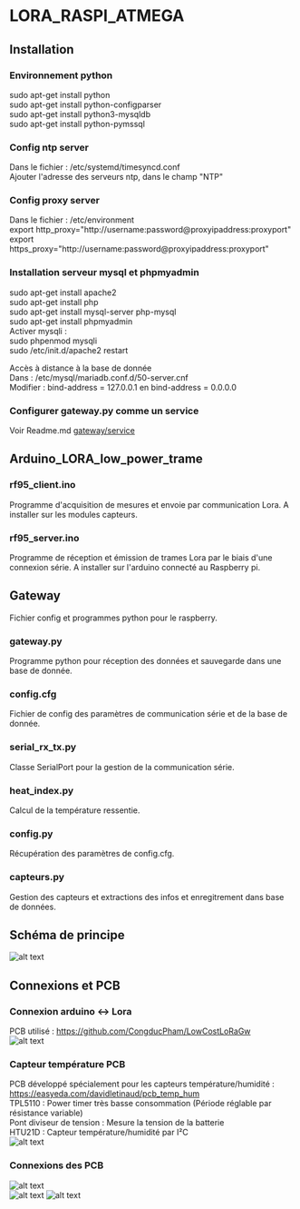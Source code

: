 # LORA_RASPI_ATMEGA
## Installation
### Environnement python
sudo apt-get install python  
sudo apt-get install python-configparser  
sudo apt-get install python3-mysqldb  
sudo apt-get install python-pymssql

### Config ntp server
Dans le fichier : /etc/systemd/timesyncd.conf  
Ajouter l'adresse des serveurs ntp, dans le champ "NTP"

### Config proxy server
Dans le fichier : /etc/environment  
export http_proxy="http://username:password@proxyipaddress:proxyport"  
export https_proxy="http://username:password@proxyipaddress:proxyport"  

### Installation serveur mysql et phpmyadmin 
sudo apt-get install apache2  
sudo apt-get install php    
sudo apt-get install mysql-server php-mysql  
sudo apt-get install phpmyadmin  
Activer mysqli :  
sudo phpenmod mysqli  
sudo /etc/init.d/apache2 restart  

Accès à distance à la base de donnée  
Dans : /etc/mysql/mariadb.conf.d/50-server.cnf  
Modifier : bind-address = 127.0.0.1 en bind-address = 0.0.0.0  

### Configurer gateway.py comme un service
Voir Readme.md [gateway/service](https://github.com/David-LETINAUD/LORA_RASPI_ATMEGA/blob/master/gateway/service/)  

## Arduino_LORA_low_power_trame
### rf95_client.ino
Programme d'acquisition de mesures et envoie par communication Lora. A installer sur les modules capteurs.

### rf95_server.ino
Programme de réception et émission de trames Lora par le biais d'une connexion série. A installer sur l'arduino connecté au Raspberry pi.

## Gateway
Fichier config et programmes python pour le raspberry.
### gateway.py
Programme python pour réception des données et sauvegarde dans une base de donnée.
### config.cfg
Fichier de config des paramètres de communication série et de la base de donnée.
### serial_rx_tx.py
Classe SerialPort pour la gestion de la communication série.
### heat_index.py
Calcul de la température ressentie.
### config.py
Récupération des paramètres de config.cfg.
### capteurs.py
Gestion des capteurs et extractions des infos et enregitrement dans base de données. 

## Schéma de principe
![alt text](https://github.com/David-LETINAUD/LORA_RASPI_ATMEGA/blob/master/Images/Schema_materiel.PNG)

## Connexions et PCB
### Connexion arduino <-> Lora
PCB utilisé : https://github.com/CongducPham/LowCostLoRaGw  
![alt text](https://github.com/David-LETINAUD/LORA_RASPI_ATMEGA/blob/master/Images/Arduino_lora_pcb_connexions.PNG)  

### Capteur température PCB
PCB développé spécialement pour les capteurs température/humidité : https://easyeda.com/davidletinaud/pcb_temp_hum  
TPL5110 : Power timer très basse consommation (Période réglable par résistance variable)  
Pont diviseur de tension : Mesure la tension de la batterie  
HTU21D : Capteur température/humidité par I²C  
![alt text](https://github.com/David-LETINAUD/LORA_RASPI_ATMEGA/blob/master/Images/Temp_hum_capteur_PCB_schema.PNG)  

### Connexions des PCB
![alt text](https://github.com/David-LETINAUD/LORA_RASPI_ATMEGA/blob/master/Images/Capteur_connexions.PNG)  
![alt text](https://github.com/David-LETINAUD/LORA_RASPI_ATMEGA/blob/master/Images/lora_arduino_tableau_connexions.PNG)
![alt text](https://github.com/David-LETINAUD/LORA_RASPI_ATMEGA/blob/master/Images/Temp_hum_PCB_arduino_tableau_connexions.PNG)  
